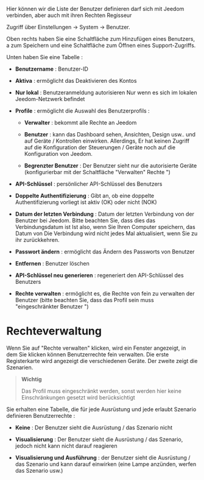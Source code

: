 Hier können wir die Liste der Benutzer definieren
darf sich mit Jeedom verbinden, aber auch mit ihren Rechten
Regisseur

Zugriff über Einstellungen → System → Benutzer.

Oben rechts haben Sie eine Schaltfläche zum Hinzufügen eines Benutzers, a
zum Speichern und eine Schaltfläche zum Öffnen eines Support-Zugriffs.

Unten haben Sie eine Tabelle :

-   **Benutzername** : Benutzer-ID

-   **Aktiva** : ermöglicht das Deaktivieren des Kontos

-   **Nur lokal** : Benutzeranmeldung autorisieren
    Nur wenn es sich im lokalen Jeedom-Netzwerk befindet

-   **Profile** : ermöglicht die Auswahl des Benutzerprofils :

    -   **Verwalter** : bekommt alle Rechte an Jeedom

    -   **Benutzer** : kann das Dashboard sehen, Ansichten,
        Design usw.. und auf Geräte / Kontrollen einwirken. Allerdings,
        Er hat keinen Zugriff auf die Konfiguration der Steuerungen / Geräte
        noch auf die Konfiguration von Jeedom.

    -   **Begrenzter Benutzer** : Der Benutzer sieht nur die
        autorisierte Geräte (konfigurierbar mit der Schaltfläche &quot;Verwalten&quot;
        Rechte &quot;)

-   **API-Schlüssel** : persönlicher API-Schlüssel des Benutzers

-   **Doppelte Authentifizierung** : Gibt an, ob eine doppelte Authentifizierung vorliegt
    ist aktiv (OK) oder nicht (NOK)

-   **Datum der letzten Verbindung** : Datum der letzten Verbindung von
    der Benutzer bei Jeedom. Bitte beachten Sie, dass dies das Verbindungsdatum ist
    Ist also, wenn Sie Ihren Computer speichern, das Datum von
    Die Verbindung wird nicht jedes Mal aktualisiert, wenn Sie zu ihr zurückkehren.

-   **Passwort ändern** : ermöglicht das Ändern des Passworts von
    Benutzer

-   **Entfernen** : Benutzer löschen

-   **API-Schlüssel neu generieren** : regeneriert den API-Schlüssel des Benutzers

-   **Rechte verwalten** : ermöglicht es, die Rechte von fein zu verwalten
    der Benutzer (bitte beachten Sie, dass das Profil sein muss
    "eingeschränkter Benutzer ")

Rechteverwaltung 
==================

Wenn Sie auf &quot;Rechte verwalten&quot; klicken, wird ein Fenster angezeigt, in dem Sie klicken können
Benutzerrechte fein verwalten. Die erste Registerkarte wird angezeigt
die verschiedenen Geräte. Der zweite zeigt die Szenarien.

> **Wichtig**
>
> Das Profil muss eingeschränkt werden, sonst werden hier keine Einschränkungen gesetzt
> wird berücksichtigt

Sie erhalten eine Tabelle, die für jede Ausrüstung und jede erlaubt
Szenario definieren Benutzerrechte :

-   **Keine** : Der Benutzer sieht die Ausrüstung / das Szenario nicht

-   **Visualisierung** : Der Benutzer sieht die Ausrüstung / das Szenario, jedoch nicht
    kann nicht darauf reagieren

-   **Visualisierung und Ausführung** : der Benutzer sieht
    die Ausrüstung / das Szenario und kann darauf einwirken (eine Lampe anzünden, werfen
    das Szenario usw.)


